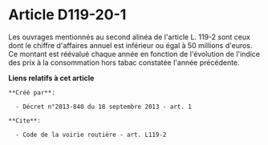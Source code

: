 # Article D119-20-1

Les ouvrages mentionnés au second alinéa de l'article L. 119-2 sont ceux dont le chiffre d'affaires annuel est inférieur ou
égal à 50 millions d'euros. Ce montant est réévalué chaque année en fonction de l'évolution de l'indice des prix à la
consommation hors tabac constatée l'année précédente.

**Liens relatifs à cet article**

	**Créé par**:

	  - Décret n°2013-840 du 18 septembre 2013 - art. 1

	**Cite**:

	  - Code de la voirie routière - art. L119-2
